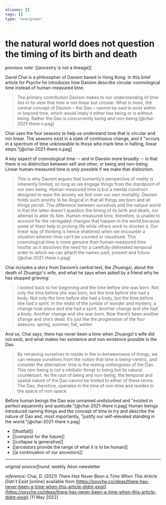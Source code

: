 ```yaml
---
aliases: []
tags: []
type: "evergreen"
---
```


# the natural world does not question the timing of its birth and death

_previous note:_ [[ancestry is not a lineage]]

David Chai is a philosopher of Daoism based in Hong Kong. In this brief article for _Psyche_ he introduces how Daoism describe circular cosmological time instead of human-measured time.

> The primary contribution Daoism makes to our understanding of time lies in its view that time is not linear but circular. What is more, the central concept of Daoism – the Dao – cannot be said to exist within or beyond time, which would imply it either has being or is without being. Rather the Dao is concurrently being _and_ non-being.[@chai-2021-there n.pag]

Chai uses the four seasons to help us understand time that is circular and not linear. The seasons exist in a state of continuous change, and it "occurs in a spectrum of time unknowable to those who mark time in halting, linear steps."[@chai-2021-there n.pag]

A key aspect of cosmological time -- and in Daosim more broadly -- is that there is no distinction between self and other, or being and non-being. Linear human-measured time is only possible if we make that distinction.

> This is why Daoism argues that humanity’s perspective of reality is inherently limited, so long as we engage things from the standpoint of our own being. Human-measured time is but a mental construct designed to ease the anxiety we feel over our own mortality. Daoism holds such anxiety to be illogical in that all things are born and all things perish. The difference between ourselves and the natural world is that the latter doesn’t question the timing of its birth and death, nor attempt to alter its fate. Human-measured time, therefore, is unable to account for the variegated changes that happen in the world because some of them help to prolong life while others work to shorten it. Our linear way of thinking is hence shattered when we encounter a situation wherein time can’t be counted or visualised. This cosmological time is more genuine than human-measured time insofar as it dissolves the need for a carefully delineated temporal order to which we can attach the names past, present and future.[@chai-2021-there n.pag]

Chai includes a story from Daoism’s central text, the _Zhuangzi_, about the death of Zhuangzi's wife, and what he says when asked by a friend why he has stopped grieving:

> I looked back to her beginning and the time before she was born. Not only the time before she was born, but the time before she had a body. Not only the time before she had a body, but the time before she had a spirit. In the midst of the jumble of wonder and mystery, a change took place and she had a spirit. Another change and she had a body. Another change and she was born. Now there’s been another change and she’s dead. It’s just like the progression of the four seasons: spring, summer, fall, winter.

And so, Chai says, there has never been a time when Zhuangzi's wife did not exist, and what makes her existence and non-existence possible is the Dao. 

> By retraining ourselves to reside in the in-betweenness of things, we can release ourselves from the notion that time is being-centric, and consider the alternative: time is the resting nothingness of the Dao. This non-being is not a nihilistic threat to being but its natural counterpart. As the root of being and non-being, the temporal and spatial nature of the Dao cannot be limited to either of these terms. The Dao, therefore, operates in the time of non-time and resides in the space of non-space.

Before human beings the Dao was unnamed undisturbed and "existed in perfect equanimity and quietude."[@chai-2021-there n.pag] Human beings introduced naming things and the concept of time to try and describe the nature of Dao and, most importantly, "justify our self-elevated standing in the world."[@chai-2021-there n.pag]


- [[footfall]]
- [[compost for the future]]
- [[collapse is generative]]
- [[ancestors provide the range of what it is to be human]]
- [[a continuation of our ancestors]]

---

_original source/found:_ weekly Aeon newsletter

_reference:_ Chai, D. (2021) _There Has Never Been a Time When This Article Didn’t Exist_ [online] available from [https://psyche.co/ideas/there-has-never-been-a-time-when-this-article-didnt-exist](https://psyche.co/ideas/there-has-never-been-a-time-when-this-article-didnt-exist) [11 May 2022]



